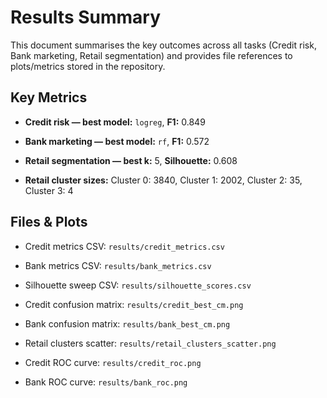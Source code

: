 # Results Summary

This document summarises the key outcomes across all tasks (Credit risk, Bank marketing, Retail segmentation) and provides file references to plots/metrics stored in the repository.

## Key Metrics

- **Credit risk — best model:** `logreg`, **F1:** 0.849

- **Bank marketing — best model:** `rf`, **F1:** 0.572

- **Retail segmentation — best k:** 5, **Silhouette:** 0.608

- **Retail cluster sizes:** Cluster 0: 3840, Cluster 1: 2002, Cluster 2: 35, Cluster 3: 4

## Files & Plots

- Credit metrics CSV: `results/credit_metrics.csv`

- Bank metrics CSV: `results/bank_metrics.csv`

- Silhouette sweep CSV: `results/silhouette_scores.csv`

- Credit confusion matrix: `results/credit_best_cm.png`

- Bank confusion matrix: `results/bank_best_cm.png`

- Retail clusters scatter: `results/retail_clusters_scatter.png`

- Credit ROC curve: `results/credit_roc.png`

- Bank ROC curve: `results/bank_roc.png`
